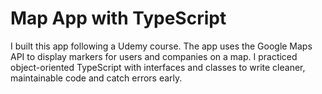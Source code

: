 # Map App with TypeScript

I built this app following a Udemy course. The app uses the Google Maps API to display markers for users and companies on a map. I practiced object-oriented TypeScript with interfaces and classes to write cleaner, maintainable code and catch errors early.
